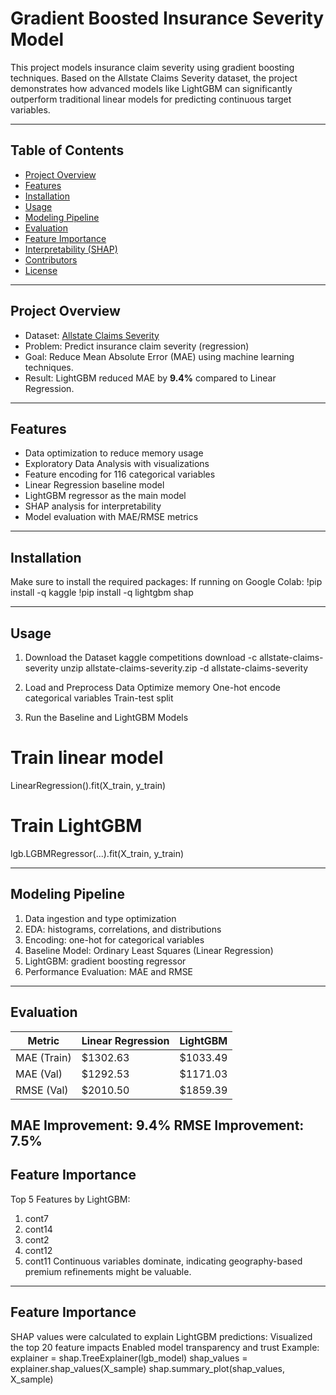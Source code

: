 # Gradient Boosted Insurance Severity Model

This project models insurance claim severity using gradient boosting techniques. Based on the Allstate Claims Severity dataset, the project demonstrates how advanced models like LightGBM can significantly outperform traditional linear models for predicting continuous target variables.

---

##  Table of Contents

- [Project Overview](#project-overview)
- [Features](#features)
- [Installation](#installation)
- [Usage](#usage)
- [Modeling Pipeline](#modeling-pipeline)
- [Evaluation](#evaluation)
- [Feature Importance](#feature-importance)
- [Interpretability (SHAP)](#interpretability-shap)
- [Contributors](#contributors)
- [License](#license)

---

##  Project Overview

- Dataset: [Allstate Claims Severity](https://www.kaggle.com/c/allstate-claims-severity)
- Problem: Predict insurance claim severity (regression)
- Goal: Reduce Mean Absolute Error (MAE) using machine learning techniques.
- Result: LightGBM reduced MAE by **9.4%** compared to Linear Regression.

---

##  Features

- Data optimization to reduce memory usage
- Exploratory Data Analysis with visualizations
- Feature encoding for 116 categorical variables
- Linear Regression baseline model
- LightGBM regressor as the main model
- SHAP analysis for interpretability
- Model evaluation with MAE/RMSE metrics

---

##  Installation

Make sure to install the required packages:
If running on Google Colab:
!pip install -q kaggle
!pip install -q lightgbm shap

---

##  Usage
1. Download the Dataset
kaggle competitions download -c allstate-claims-severity
unzip allstate-claims-severity.zip -d allstate-claims-severity

2. Load and Preprocess Data
Optimize memory
One-hot encode categorical variables
Train-test split

3. Run the Baseline and LightGBM Models
# Train linear model
LinearRegression().fit(X_train, y_train)

# Train LightGBM
lgb.LGBMRegressor(...).fit(X_train, y_train)

---

##  Modeling Pipeline

1. Data ingestion and type optimization
2. EDA: histograms, correlations, and distributions
3. Encoding: one-hot for categorical variables
4. Baseline Model: Ordinary Least Squares (Linear Regression)
5. LightGBM: gradient boosting regressor
6. Performance Evaluation: MAE and RMSE

---

##  Evaluation
| Metric      | Linear Regression | LightGBM  |
| ----------- | ----------------- | --------- |
| MAE (Train) | \$1302.63         | \$1033.49 |
| MAE (Val)   | \$1292.53         | \$1171.03 |
| RMSE (Val)  | \$2010.50         | \$1859.39 |

MAE Improvement: 9.4%
RMSE Improvement: 7.5%
---

##  Feature Importance
Top 5 Features by LightGBM:
1. cont7
2. cont14
3. cont2
4. cont12
5. cont11
Continuous variables dominate, indicating geography-based premium refinements might be valuable.

---

##  Feature Importance
SHAP values were calculated to explain LightGBM predictions:
Visualized the top 20 feature impacts
Enabled model transparency and trust
Example:
explainer = shap.TreeExplainer(lgb_model)
shap_values = explainer.shap_values(X_sample)
shap.summary_plot(shap_values, X_sample)
